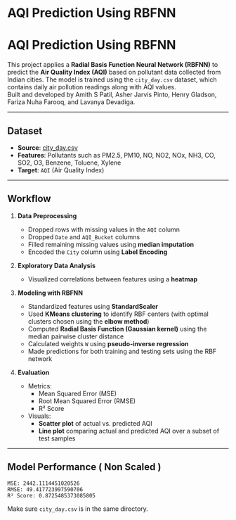 
# AQI Prediction Using RBFNN

# AQI Prediction Using RBFNN

This project applies a **Radial Basis Function Neural Network (RBFNN)** to predict the **Air Quality Index (AQI)** based on pollutant data collected from Indian cities. The model is trained using the `city_day.csv` dataset, which contains daily air pollution readings along with AQI values.  
Built and developed by Amith S Patil, Asher Jarvis Pinto, Henry Gladson, Fariza Nuha Farooq, and Lavanya Devadiga.

---

## Dataset

- **Source**: [city_day.csv](https://www.kaggle.com/datasets/rohanrao/air-quality-data-in-india)
- **Features**: Pollutants such as PM2.5, PM10, NO, NO2, NOx, NH3, CO, SO2, O3, Benzene, Toluene, Xylene
- **Target**: `AQI` (Air Quality Index)

---

## Workflow

1. **Data Preprocessing**
   - Dropped rows with missing values in the `AQI` column
   - Dropped `Date` and `AQI_Bucket` columns
   - Filled remaining missing values using **median imputation**
   - Encoded the `City` column using **Label Encoding**

2. **Exploratory Data Analysis**
   - Visualized correlations between features using a **heatmap**

3. **Modeling with RBFNN**
   - Standardized features using **StandardScaler**
   - Used **KMeans clustering** to identify RBF centers (with optimal clusters chosen using the **elbow method**)
   - Computed **Radial Basis Function (Gaussian kernel)** using the median pairwise cluster distance
   - Calculated weights `W` using **pseudo-inverse regression**
   - Made predictions for both training and testing sets using the RBF network

4. **Evaluation**
   - Metrics:
     - Mean Squared Error (MSE)
     - Root Mean Squared Error (RMSE)
     - R² Score
   - Visuals:
     - **Scatter plot** of actual vs. predicted AQI
     - **Line plot** comparing actual and predicted AQI over a subset of test samples


---

## Model Performance ( Non Scaled )

```
MSE: 2442.1114451020526
RMSE: 49.417723997590706
R² Score: 0.8725485373085805
```

Make sure `city_day.csv` is in the same directory.